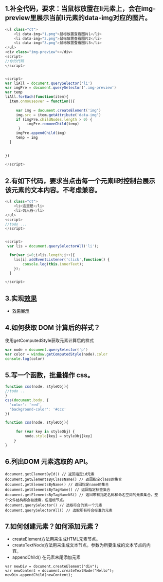 ## 1.补全代码，要求：当鼠标放置在li元素上，会在img-preview里展示当前li元素的data-img对应的图片。
```javaScript
<ul class="ct">
    <li data-img="1.png">鼠标放置查看图片1</li>
    <li data-img="2.png">鼠标放置查看图片2</li>
    <li data-img="3.png">鼠标放置查看图片3</li>
</ul>
<div class="img-preview"></div>
<script>
//你的代码
</script>
```
```javaScript

<script>
var liAll = document.querySelector('li')
var imgPre = document.querySelector('.img-preview')
var temp
liAll.forEach(function(item){
  item.onmouseover = function(){
    
     var img = document.createElement('img')
     img.src = item.getAttribute('data-img')
     if (imgPre.childNodes.length > 0) {
          imgPre.removeChild(temp)
      }
     imgPre.appendChild(img)
     temp = img
  }
 
  
})

</script>
```

## 2.有如下代码，要求当点击每一个元素li时控制台展示该元素的文本内容。不考虑兼容。
```javaScript
<ul class="ct">
    <li>这里是</li>
    <li>饥人谷</li>
</ul>
<script>
//todo ...
</script>
```

```javaScript

<script>
 var lis = document.querySelectorAll('li');

  for(var i=0;i<lis.length;i++){
    lis[i].addEventListener('click',function() {
        console.log(this.innerText);
    });
  }

</script>
```


## 3.实现[效果](http://js.jirengu.com/nupom)

+   [效果展示](http://js.jirengu.com/gucanusupi/1/edit?html,js,output)


## 4.如何获取 DOM 计算后的样式？

使用getComputedStyle获取元素计算后的样式

```javaScript
var node = document.querySelector('p')
var color = window.getComputedStyle(node).color
console.log(color)
```

## 5.写一个函数，批量操作 css。
```javaScript
function css(node, styleObj){
//todo ..
}
css(document.body, {
  'color': 'red',
  'background-color': '#ccc'
})
```

```javaScript
function css(node, styleObj){
    
     for (var key in styleObj) {
         node.style[key] = styleObj[key]
    }
}

```

## 6.列出DOM 元素选取的 API。

```
document.getElementById() // 返回指定id元素
document.getElementsByClassName() // 返回指定class的集合
document.getElementsByName() // 返回指定name的集合
document.getElementsByTagName() // 返回指定标签集合
document.getElementsByTagNameNS() // 返回带有指定名称和命名空间的元素集合。整个文件结构都会被搜索，包括根节点。
document.querySelector() // 选取符合的第一个元素
document.querySelectorAll() // 选取所有符合标准的元素
```

## 7.如何创建元素？如何添加元素？

+   createElement方法用来生成HTML元素节点。
+   createTextNode方法用来生成文本节点，参数为所要生成的文本节点的内容。
+   appendChild()  在元素末尾添加元素
```
var newDiv = document.createElement("div");
var newContent = document.createTextNode("Hello");
newDiv.appendChild(newContent);
```
